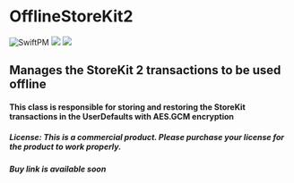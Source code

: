 # OfflineStoreKit2

![SwiftPM](https://img.shields.io/badge/SwiftPM-compatible-orange.svg)
[![](https://img.shields.io/endpoint?url=https%3A%2F%2Fswiftpackageindex.com%2Fapi%2Fpackages%2Ffborelli%2FOfflineStoreKit2%2Fbadge%3Ftype%3Dswift-versions)](https://swiftpackageindex.com/fborelli/OfflineStoreKit2)
[![](https://img.shields.io/endpoint?url=https%3A%2F%2Fswiftpackageindex.com%2Fapi%2Fpackages%2Ffborelli%2FOfflineStoreKit2%2Fbadge%3Ftype%3Dplatforms)](https://swiftpackageindex.com/fborelli/OfflineStoreKit2)

## Manages the StoreKit 2 transactions to be used offline

#### This class is responsible for storing and restoring the StoreKit transactions in the UserDefaults with AES.GCM encryption

##### License: This is a commercial product. Please purchase your license for the product to work properly.
##### Buy link is available soon
